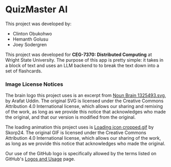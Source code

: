 # QuizMaster AI

This project was developed by:
- Clinton Obukohwo
- Hemanth Golusu
- Joey Sodergren

This project was developed for **CEG-7370: Distributed Computing** at Wright State University. The purpose of this app is pretty simple: it takes in a block of text and uses an LLM backend to to break the text down into a set of flashcards.

### Image License Notices
The brain logo this project uses is an excerpt from [Noun Brain 1325493.svg](https://commons.wikimedia.org/wiki/File:Noun_Brain_1325493.svg), by Arafat Uddin. The original SVG is licensed under the Creative Commons Attribution 4.0 International license, which allows our sharing and remixing of the work, as long as we provide this notice that acknowledges who made the original, and that our version is modified from the original.

The loading animation this project uses is [Loading icon cropped.gif](https://commons.wikimedia.org/wiki/File:Loading_icon_cropped.gif) by Skorp24. The original GIF is licensed under the Creative Commons Attribution 4.0 International license, which allows our sharing of the work, as long as we provide this notice that acknowledges who made the original.

Our use of the GitHub logo is specifically allowed by the terms listed on GitHub's [Logos and Usage](https://github.com/logos) page.